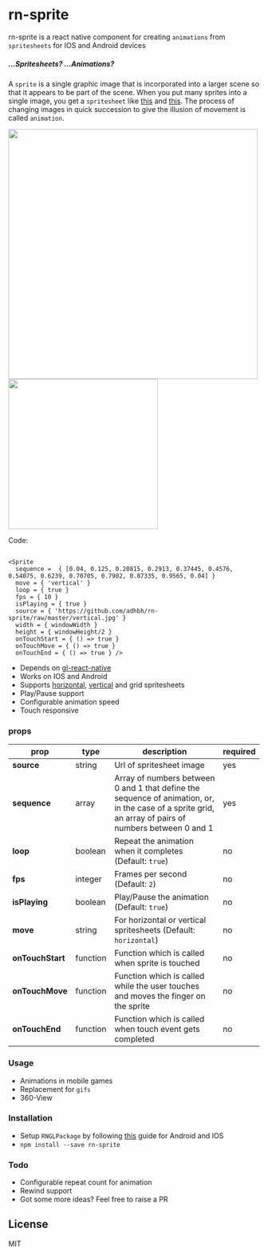# rn-sprite

rn-sprite is a react native component for creating `animations` from `spritesheets` for IOS and Android devices


##### ...Spritesheets? ...Animations?
A `sprite` is a single graphic image that is incorporated into a larger scene so that it appears to be part of the scene.
When you put many sprites into a single image, you get a `spritesheet` like [this][h-sprite] and [this][v-sprite].
The process of changing images in quick succession to give the illusion of movement is called `animation`.

<img src="https://github.com/adhbh/rn-sprite/raw/master/demo1.gif" width="500"> <img src="https://github.com/adhbh/rn-sprite/raw/master/demo2.gif" width="300">




Code:

```

<Sprite
  sequence =  { [0.04, 0.125, 0.20815, 0.2913, 0.37445, 0.4576, 0.54075, 0.6239, 0.70705, 0.7902, 0.87335, 0.9565, 0.04] }
  move = { 'vertical' }
  loop = { true }
  fps = { 10 }
  isPlaying = { true }
  source = { 'https://github.com/adhbh/rn-sprite/raw/master/vertical.jpg' }
  width = { windowWidth }
  height = { windowHeight/2 }
  onTouchStart = { () => true }
  onTouchMove = { () => true }
  onTouchEnd = { () => true } />

```

  - Depends on [gl-react-native][gl-rn]
  - Works on IOS and Android
  - Supports [horizontal][h-sprite], [vertical][v-sprite] and grid spritesheets
  - Play/Pause support
  - Configurable animation speed
  - Touch responsive

### props
| prop | type | description | required |
|------|------|-------------|----------|
| **source** | string | Url of spritesheet image | yes |
| **sequence** | array | Array of numbers between 0 and 1 that define the sequence of animation, or, in the case of a sprite grid, an array of pairs of numbers between 0 and 1| yes |
| **loop** | boolean | Repeat the animation when it completes (Default: `true`) | no |
| **fps** | integer | Frames per second (Default: `2`) | no |
| **isPlaying** | boolean | Play/Pause the animation (Default: `true`) | no |
| **move** | string | For horizontal or vertical spritesheets (Default: `horizontal`) | no |
| **onTouchStart** | function | Function which is called when sprite is touched | no |
| **onTouchMove** | function | Function which is called while the user touches and moves the finger on the sprite | no |
| **onTouchEnd** | function | Function which is called when touch event gets completed | no |

### Usage
- Animations in mobile games
- Replacement for `gifs`
- 360-View

### Installation
- Setup `RNGLPackage` by following [this][gl-rn] guide for Android and IOS
- `npm install --save rn-sprite`

### Todo
- Configurable repeat count for animation
- Rewind support
- Got some more ideas? Feel free to raise a PR

License
----
MIT


   [gl-rn]: <https://github.com/ProjectSeptemberInc/gl-react-native>
   [v-sprite]: <https://github.com/adhbh/rn-sprite/blob/master/vertical.jpg>
   [h-sprite]: <https://cdn.codeandweb.com/blog/2014/11/05/animate-sprites-in-css-with-texturepacker/capguy-walk.png>
